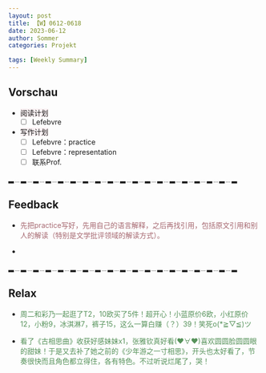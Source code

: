 ```yaml
---
layout: post
title: 【W】0612-0618
date: 2023-06-12
author: Sommer
categories: Projekt

tags: [Weekly Summary]
--- 
```


## Vorschau

- <font style="background:#fcf2f4">阅读计划</font>
  - [ ] Lefebvre
- <font style="background:#fcf2f4">写作计划</font>
  - [ ] Lefebvre：practice
  - [ ] Lefebvre：representation
  - [ ] 联系Prof.

▂﹍▂﹍▂﹍▂﹍▂﹍▂﹍▂﹍▂﹍▂﹍▂﹍▂﹍▂﹍▂﹍▂﹍▂﹍▂﹍▂﹍▂﹍▂

## Feedback

- <font style="color:#a66870">先把practice写好，先用自己的语言解释，之后再找引用，包括原文引用和别人的解读（特别是文学批评领域的解读方式）。</font>

- <font style="color:#a66870"></font>

▂﹍▂﹍▂﹍▂﹍▂﹍▂﹍▂﹍▂﹍▂﹍▂﹍▂﹍▂﹍▂﹍▂﹍▂﹍▂﹍▂﹍▂﹍▂


## Relax

- <font style="color:#56925A">周二和彩乃一起逛了T2，10欧买了5件！超开心！小蓝原价6欧，小红原价12，小粉9，冰淇淋7，裤子15，这么一算白赚（？）39！笑死o(*≧▽≦)ツ</font><br>

- <font style="color:#56925A">看了《古相思曲》收获好感妹妹x1，张雅钦真好看(♥∀♥)喜欢圆圆脸圆圆眼的甜妹！于是又去补了她之前的《少年游之一寸相思》，开头也太好看了，节奏很快而且角色都立得住，各有特色。不过听说烂尾了，哭！</font><br>